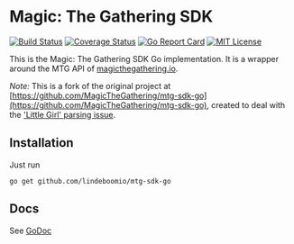 # Magic: The Gathering SDK

[![Build Status](https://travis-ci.org/lindeboomio/mtg-sdk-go.svg?branch=master)](https://travis-ci.org/lindeboomio/mtg-sdk-go)
[![Coverage Status](https://coveralls.io/repos/github/lindeboomio/mtg-sdk-go/badge.svg?branch=master)](https://coveralls.io/lindeboomio/mtg-sdk-go?branch=master)
[![Go Report Card](https://goreportcard.com/badge/github.com/lindeboomio/mtg-sdk-go)](https://goreportcard.com/report/github.com/lindeboomio/mtg-sdk-go)
[![MIT License](https://img.shields.io/badge/license-MIT-blue.svg)](https://github.com/lindeboomio/mtg-sdk-go/blob/master/LICENSE)

This is the Magic: The Gathering SDK Go implementation. It is a wrapper around the MTG API of [magicthegathering.io](http://magicthegathering.io/).

*Note:* This is a fork of the original project at [https://github.com/MagicTheGathering/mtg-sdk-go](https://github.com/MagicTheGathering/mtg-sdk-go), created to deal with the ['Little Girl' parsing issue](https://github.com/MagicTheGathering/mtg-sdk-go/issues/2).

## Installation

Just run

`go get github.com/lindeboomio/mtg-sdk-go`

## Docs

See [GoDoc](https://godoc.org/github.com/MagicTheGathering/mtg-sdk-go)
